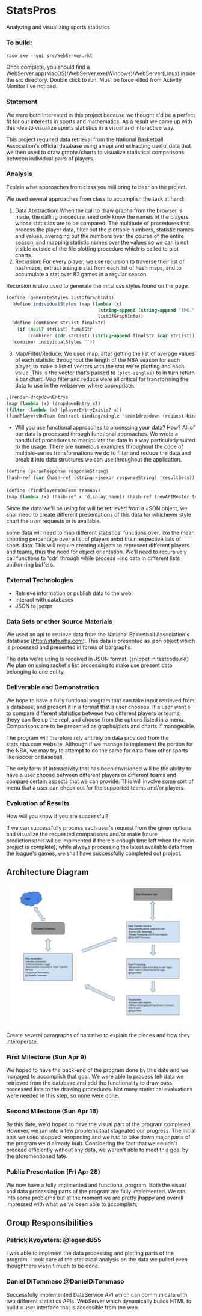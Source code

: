 
# StatsPros
Analyzing and visualizing sports statistics

### To build:
```
raco exe --gui src/WebServer.rkt
```
Once complete, you should find a WebServer.app(MacOS)/WebServer.exe(Windows)/WebServer(Linux) inside the src directory.
Double click to run. Must be force killed from Activity Monitor I've noticed.
### Statement
<!--- Describe your project. Why is it interesting? Why is it interesting to you personally? What do you hope to learn? --->

We were both interested in this project because we thought it'd be a perfect fit for our interests in sports and mathematics. As a result we came up with this idea to visualize sports statistics in a visual and interactive way. 

This project required data retrieval from the National Basketball Association's official database using an api and extracting useful data that we then used to draw graphs/charts to visualize statistical comparisons between individual pairs of players.


### Analysis
Explain what approaches from class you will bring to bear on the project.

We used several approaches from class to accomplish the task at hand:
1. Data Abstraction: When the call to draw graphs from the browser is made, the calling procedure need only know the names of the players whose statistics are to be compared. The multitude of procedures that process the player data, filter out the plottable numbers, statistic names and values, averaging out the numbers over the course of the entire season, and mapping statistic names over the values so we can  is not visible outside of the file plotting procedure which is called to plot charts.
2. Recursion: For every player, we use recursion to traverse their list of hashmaps, extract a single stat from each list of hash maps, and to accumulate a stat over 82 games in a regular season.

Recursion is also used to generate the inital css styles found on the page.
```scheme
(define (generateStyles listOfGraphInfo)
  (define individualStyles (map (lambda (x)
                                  (string-append (string-append "IMG." (symbol->string (graphInfo-statName x)))" { display: none;\n}\n"))
                                  listOfGraphInfo))
  (define (combiner strList finalStr)
    (if (null? strList) finalStr
        (combiner (cdr strList) (string-append finalStr (car strList)))))
  (combiner individualStyles ""))

```

3. Map/Filter/Reduce: We used map, after getting the list of average values of each statistic throughout the length of the NBA season for each player, to make a list of vectors with the stat we're plotting and each value. This is the vector that's passed to `(plot-singles)` to in turn return a bar chart. Map filter and reduce were all critical for transforming the data to use in the webserver where appropriate.

```scheme
,(render-dropdownEntrys
(map (lambda (x) (dropdownEntry x))
(filter (lambda (x) (playerEntryExists? x))
(findPlayersOnTeam (extract-binding/single 'team1dropdown (request-bindings request)))))
```
- Will you use functional approaches to processing your data? How?
 All of our data is processed through functional approaches. We wrote a handful of procedures to manipulate the data in a way particularly suited to the usage. There are numerous examples throughout the code of multiple-series transformations we do to filter and reduce the data and break it into data structures we can use throughout the application. 

```scheme
(define (parseResponse responseString)
(hash-ref (car (hash-ref (string->jsexpr responseString) 'resultSets)) 'rowSet))

(define (findPlayersOnTeam teamAbv)
(map (lambda (x) (hash-ref x 'display_name)) (hash-ref (newAPIRoster teamAbv) 'players)))
```

<!---

- Will you use state-modification approaches? How? (If so, this should be encapsulated within objects. `set!` pretty much should only exist inside an object.)
- Will you build an expression evaluator, like we did in the symbolic differentatior and the metacircular evaluator?
- Will you use lazy evaluation approaches?
--->
Since the data we'll be using for will be retrieved from a JSON object, we shall need to create different presentations of this data for whichever style chart the user requests or is available. 

some data will need to map different statistical functions over, like the mean shooting percentage over a list of players anbd their respective lists of shots data. This will require creating objects to represent different players and teams, thus the need for object orientation.
We'll need to recursively call functions to 'cdr' through while process =ing data in different lists and/or ring buffers.
<!---
The idea here is to identify what ideas from the class you will use in carrying out your project. 

**Your project will be graded, in part, by the extent to which you adopt approaches from the course into your implementation, _and_ your discussion about this.**
--->

### External Technologies

- Retrieve information or publish data to the web 
- Interact with databases
- JSON to jsexpr

### Data Sets or other Source Materials
We used an api to retrieve data from the National Basketball Association's database (http://stats.nba.com). This data is presented as json object which is processed and presented in forms of bargraphs. 

<!--- How will you convert your data into a form usable for your project?   --->

The data we're using is received in JSON format. (snippet in testcode.rkt) We plan on using racket's list processing to make use present data belonging to one entity. 


### Deliverable and Demonstration

We hope to have a fully funtional program that can take input retrieved from a database, and present it in a format that a user chooses. If a user want s to compare different statistics between two different players or teams, theyy can fire up the repl, and choose from the options listed in a menu. Comparisons are to be presented as graphs/plots and charts if manageable. 

The program will therefore rely entirely on data provided from the stats.nba.com website. Although if we manage to 
 implement the portion for the NBA, we may try to attempt to do the same for data from other sports like soccer or baseball. 

The only form of interactivity that has been envisioned will be the ability to have a user choose between different players or different teams and compare certain aspects that we can provide. 
This will involve some sort of menu that a user can check out for the supported teams and/or players.

<!---
Explain exactly what you'll have at the end. What will it be able to do at the live demo?

What exactly will you produce at the end of the project? A piece of software, yes, but what will it do? Here are some questions to think about (and answer depending on your application).

Will it run on some data, like batch mode? Will you present some analytical results of the processing? How can it be re-run on different source data?

Will it be interactive? Can you show it working? This project involves a live demo, so interactivity is good.
--->
### Evaluation of Results
How will you know if you are successful? 
<!-- If you include some kind of _quantitative analysis,_ that would be good.--->

If we can successfully process each user's request from the given options and visualize the requested comparisons and/or make future predictions(this willbe implmented if there's enough time left when the main project is complete), while always processing the latest available data from the league's games, we shall have successfully completed out project.

## Architecture Diagram
![Alt text](/resources/ArchDiag.jpg?raw=true)

Create several paragraphs of narrative to explain the pieces and how they interoperate.

### First Milestone (Sun Apr 9)
We hoped to have the back-end of the program done by this date and we managed to accomplish that goal. We were able to process teh data we retrieved from the database and add the functionality to draw pass processed lists to the drawing procedures. Not many statistical evaluations were needed in this step, so none were done.

### Second Milestone (Sun Apr 16)
By this date, we'd hoped to have the visual part of the program completed. However, we ran into a few problems that stagnated our progress. The initial apis we used stopped resopnding and we had to take down major parts of the program we'd already built. Considering the fact that we couldn't proceed efficiently without any data, we weren't able to meet this goal by the aforementioned fate. 

### Public Presentation (Fri Apr 28)
We now have a fully implmented and functional program. Both the visual and data processing parts of the program are fully implemented. We ran into some problems but at the moment we are pretty jhappy and overall impressed with what we've been able to accomplish.

## Group Responsibilities
<!--- Here each group member gets a section where they, as an individual, detail what they are responsible for in this project. Each group member writes their own Responsibility section. Include the milestones and final deliverable. --->

<!--- Please use Github properly: each individual must make the edits to this file representing their own section of work--->
<!---
**Additional instructions for teams of three:** 
* Remember that you must have prior written permission to work in groups of three (specifically, an approved `FP3` team declaration submission).
* The team must nominate a lead. This person is primarily responsible for code integration. This work may be shared, but the team lead has default responsibility.
* The team lead has full partner implementation responsibilities also.
* Identify who is team lead.

In the headings below, replace the silly names and GitHub handles with your actual ones.
--->
### Patrick Kyoyetera: @legend855
I was able to implment the data processing and plotting parts of the program. I took care of the statistical analysis on the data we pulled even thoughthere wasn't much to be done.


### Daniel DiTommaso @DanielDiTommaso
Successfully implemented DataService API which can communicate with two different statistics APIs. WebServer which dynamically builds HTML to build a user interface that is accessible from the web. 
